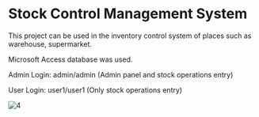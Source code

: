 # Stock Control Management System
This project can be used in the inventory control system of places such as warehouse, supermarket.

Microsoft Access database was used.

Admin Login: admin/admin (Admin panel and stock operations entry)

User Login: user1/user1 (Only stock operations entry)

![4](https://user-images.githubusercontent.com/46905124/90308229-7d0bef80-dee6-11ea-9270-2e348cbf3d72.JPG)
